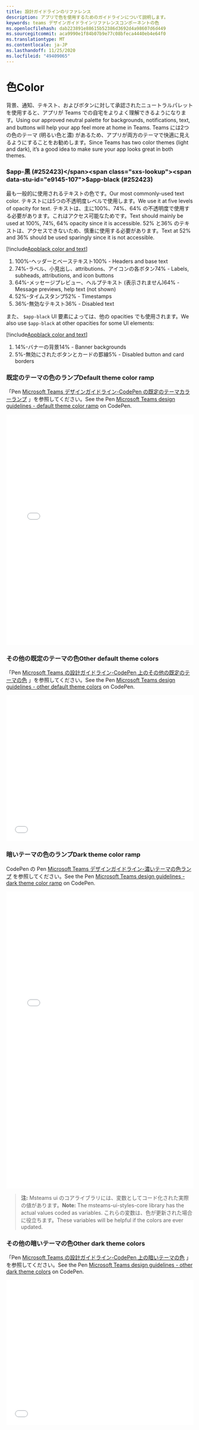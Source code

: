 ```yaml
---
title: 設計ガイドラインのリファレンス
description: アプリで色を使用するためのガイドラインについて説明します。
keywords: teams デザインガイドラインリファレンスコンポーネントの色
ms.openlocfilehash: dab223891e88615b52386d3692d4a98607d6d449
ms.sourcegitcommit: aca9990e1f84b07b9e77c08bfeca4440eb4e64f0
ms.translationtype: MT
ms.contentlocale: ja-JP
ms.lasthandoff: 11/25/2020
ms.locfileid: "49409065"
---
```

# <a name="color"></a><span data-ttu-id="e9145-104">色</span><span class="sxs-lookup"><span data-stu-id="e9145-104">Color</span></span>

<span data-ttu-id="e9145-105">背景、通知、テキスト、およびボタンに対して承認されたニュートラルパレットを使用すると、アプリが Teams での自宅をよりよく理解できるようになります。</span><span class="sxs-lookup"><span data-stu-id="e9145-105">Using our approved neutral palette for backgrounds, notifications, text, and buttons will help your app feel more at home in Teams.</span></span> <span data-ttu-id="e9145-106">Teams には2つの色のテーマ (明るい色と濃) があるため、アプリが両方のテーマで快適に見えるようにすることをお勧めします。</span><span class="sxs-lookup"><span data-stu-id="e9145-106">Since Teams has two color themes (light and dark), it’s a good idea to make sure your app looks great in both themes.</span></span>

### <a name="app-black-252423"></a><span data-ttu-id="e9145-107">$app-黒 (#252423)</span><span class="sxs-lookup"><span data-stu-id="e9145-107">$app-black (#252423)</span></span>

<span data-ttu-id="e9145-108">最も一般的に使用されるテキストの色です。</span><span class="sxs-lookup"><span data-stu-id="e9145-108">Our most commonly-used text color.</span></span> <span data-ttu-id="e9145-109">テキストには5つの不透明度レベルで使用します。</span><span class="sxs-lookup"><span data-stu-id="e9145-109">We use it at five levels of opacity for text.</span></span> <span data-ttu-id="e9145-110">テキストは、主に100%、74%、64% の不透明度で使用する必要があります。これはアクセス可能なためです。</span><span class="sxs-lookup"><span data-stu-id="e9145-110">Text should mainly be used at 100%, 74%, 64% opacity since it is accessible.</span></span> <span data-ttu-id="e9145-111">52% と36% のテキストは、アクセスできないため、慎重に使用する必要があります。</span><span class="sxs-lookup"><span data-stu-id="e9145-111">Text at 52% and 36% should be used sparingly since it is not accessible.</span></span>

[!include[Appblack color and text](~/includes/design/color-image-appblack-text.html)]

1. <span data-ttu-id="e9145-112">100%-ヘッダーとベーステキスト</span><span class="sxs-lookup"><span data-stu-id="e9145-112">100% - Headers and base text</span></span>
2. <span data-ttu-id="e9145-113">74%-ラベル、小見出し、attributions、アイコンの各ボタン</span><span class="sxs-lookup"><span data-stu-id="e9145-113">74% - Labels, subheads, attributions, and icon buttons</span></span>
3. <span data-ttu-id="e9145-114">64%-メッセージプレビュー、ヘルプテキスト (表示されません)</span><span class="sxs-lookup"><span data-stu-id="e9145-114">64% - Message previews, help text (not shown)</span></span>
4. <span data-ttu-id="e9145-115">52%-タイムスタンプ</span><span class="sxs-lookup"><span data-stu-id="e9145-115">52% - Timestamps</span></span>
5. <span data-ttu-id="e9145-116">36%-無効なテキスト</span><span class="sxs-lookup"><span data-stu-id="e9145-116">36% - Disabled text</span></span>

<span data-ttu-id="e9145-117">また、 `$app-black` UI 要素によっては、他の opacities でも使用されます。</span><span class="sxs-lookup"><span data-stu-id="e9145-117">We also use `$app-black` at other opacities for some UI elements:</span></span>

[!include[Appblack color and text](~/includes/design/color-image-appblack-ui.html)]

1. <span data-ttu-id="e9145-118">14%-バナーの背景</span><span class="sxs-lookup"><span data-stu-id="e9145-118">14% - Banner backgrounds</span></span>
2. <span data-ttu-id="e9145-119">5%-無効にされたボタンとカードの罫線</span><span class="sxs-lookup"><span data-stu-id="e9145-119">5% - Disabled button and card borders</span></span>

### <a name="default-theme-color-ramp"></a><span data-ttu-id="e9145-120">既定のテーマの色のランプ</span><span class="sxs-lookup"><span data-stu-id="e9145-120">Default theme color ramp</span></span>

<span data-ttu-id="e9145-121">「Pen [Microsoft Teams デザインガイドライン-CodePen の既定のテーマカラーランプ](https://codepen.io/msteams/pen/KyPmqL/) 」を参照してください。</span><span class="sxs-lookup"><span data-stu-id="e9145-121">See the Pen [Microsoft Teams design guidelines - default theme color ramp](https://codepen.io/msteams/pen/KyPmqL/) on CodePen.</span></span>

<iframe height='620' scrolling='no' title='<span data-ttu-id="e9145-122">Microsoft Teams 設計ガイドライン-既定のテーマの色のランプ</span><span class="sxs-lookup"><span data-stu-id="e9145-122">Microsoft Teams design guidelines - default theme color ramp</span></span>' src='//codepen.io/msteams/embed/KyPmqL/?height=682&theme-id=31655&default-tab=result&embed-version=2' frameborder='no' allowtransparency='true' allowfullscreen='true' style='width: 100%;'><span data-ttu-id="e9145-123"><a href='https://codepen.io'>CodePen</a>の microsoft teams (<a href='https://codepen.io/msteams'>@msteams</a>) による、microsoft teams の既定のテーマの色のランプについては、「Pen <a href='https://codepen.io/msteams/pen/KyPmqL/'>microsoft teams 設計ガイドライン</a>」を参照してください。</span><span class="sxs-lookup"><span data-stu-id="e9145-123">See the Pen <a href='https://codepen.io/msteams/pen/KyPmqL/'>Microsoft Teams design guidelines - default theme color ramp</a> by Microsoft Teams (<a href='https://codepen.io/msteams'>@msteams</a>) on <a href='https://codepen.io'>CodePen</a>.</span></span>
</iframe>

### <a name="other-default-theme-colors"></a><span data-ttu-id="e9145-124">その他の既定のテーマの色</span><span class="sxs-lookup"><span data-stu-id="e9145-124">Other default theme colors</span></span>

<span data-ttu-id="e9145-125">「Pen [Microsoft Teams の設計ガイドライン-CodePen 上のその他の既定のテーマの色](https://codepen.io/msteams/pen/zPOdYJ/) 」を参照してください。</span><span class="sxs-lookup"><span data-stu-id="e9145-125">See the Pen [Microsoft Teams design guidelines - other default theme colors](https://codepen.io/msteams/pen/zPOdYJ/) on CodePen.</span></span>

<iframe height='392' scrolling='no' title='<span data-ttu-id="e9145-126">Microsoft Teams の設計ガイドライン-その他の既定のテーマの色</span><span class="sxs-lookup"><span data-stu-id="e9145-126">Microsoft Teams design guidelines - other default theme colors</span></span>' src='//codepen.io/msteams/embed/zPOdYJ/?height=442&theme-id=31655&default-tab=result&embed-version=2' frameborder='no' allowtransparency='true' allowfullscreen='true' style='width: 100%;'><span data-ttu-id="e9145-127"><a href='https://codepen.io'>CodePen</a>の microsoft teams (<a href='https://codepen.io/msteams'>@msteams</a>) 別<a href='https://codepen.io/msteams/pen/zPOdYJ/'>の既定のテーマの色</a>については、「Pen microsoft teams の設計ガイドライン」を参照してください。</span><span class="sxs-lookup"><span data-stu-id="e9145-127">See the Pen <a href='https://codepen.io/msteams/pen/zPOdYJ/'>Microsoft Teams design guidelines - other default theme colors</a> by Microsoft Teams (<a href='https://codepen.io/msteams'>@msteams</a>) on <a href='https://codepen.io'>CodePen</a>.</span></span>
</iframe>

### <a name="dark-theme-color-ramp"></a><span data-ttu-id="e9145-128">暗いテーマの色のランプ</span><span class="sxs-lookup"><span data-stu-id="e9145-128">Dark theme color ramp</span></span>

<span data-ttu-id="e9145-129">CodePen の Pen [Microsoft Teams デザインガイドライン-濃いテーマの色ランプ](https://codepen.io/msteams/pen/BmBwjx/) を参照してください。</span><span class="sxs-lookup"><span data-stu-id="e9145-129">See the Pen [Microsoft Teams design guidelines - dark theme color ramp](https://codepen.io/msteams/pen/BmBwjx/) on CodePen.</span></span>

<iframe height='798' scrolling='no' title='<span data-ttu-id="e9145-130">Microsoft Teams の設計ガイドライン-濃いテーマの色のランプ</span><span class="sxs-lookup"><span data-stu-id="e9145-130">Microsoft Teams design guidelines - dark theme color ramp</span></span>' src='//codepen.io/msteams/embed/BmBwjx/?height=846&theme-id=31655&default-tab=result&embed-version=2' frameborder='no' allowtransparency='true' allowfullscreen='true' style='width: 100%;'><span data-ttu-id="e9145-131"><a href='https://codepen.io'>CodePen</a>の microsoft teams (<a href='https://codepen.io/msteams'>@msteams</a>) ごとに、「Pen <a href='https://codepen.io/msteams/pen/BmBwjx/'>microsoft teams design ガイドライン-濃いテーマのカラーランプ</a>」を参照してください。</span><span class="sxs-lookup"><span data-stu-id="e9145-131">See the Pen <a href='https://codepen.io/msteams/pen/BmBwjx/'>Microsoft Teams design guidelines - dark theme color ramp</a> by Microsoft Teams (<a href='https://codepen.io/msteams'>@msteams</a>) on <a href='https://codepen.io'>CodePen</a>.</span></span>
</iframe>

> <span data-ttu-id="e9145-132">**注:** Msteams ui のコアライブラリには、変数としてコード化された実際の値があります。</span><span class="sxs-lookup"><span data-stu-id="e9145-132">**Note:** The msteams-ui-styles-core library has the actual values coded as variables.</span></span> <span data-ttu-id="e9145-133">これらの変数は、色が更新された場合に役立ちます。</span><span class="sxs-lookup"><span data-stu-id="e9145-133">These variables will be helpful if the colors are ever updated.</span></span>


### <a name="other-dark-theme-colors"></a><span data-ttu-id="e9145-134">その他の暗いテーマの色</span><span class="sxs-lookup"><span data-stu-id="e9145-134">Other dark theme colors</span></span>

<span data-ttu-id="e9145-135">「Pen [Microsoft Teams の設計ガイドライン-CodePen 上の暗いテーマの色](https://codepen.io/msteams/pen/zPOEXN/) 」を参照してください。</span><span class="sxs-lookup"><span data-stu-id="e9145-135">See the Pen [Microsoft Teams design guidelines - other dark theme colors](https://codepen.io/msteams/pen/zPOEXN/) on CodePen.</span></span>

<iframe height='390' scrolling='no' title='<span data-ttu-id="e9145-136">Microsoft Teams の設計ガイドライン-その他の暗いテーマの色</span><span class="sxs-lookup"><span data-stu-id="e9145-136">Microsoft Teams design guidelines - other dark theme colors</span></span>' src='//codepen.io/msteams/embed/zPOEXN/?height=442&theme-id=31655&default-tab=result&embed-version=2' frameborder='no' allowtransparency='true' allowfullscreen='true' style='width: 100%;'><span data-ttu-id="e9145-137"><a href='https://codepen.io'>CodePen</a>の microsoft teams (<a href='https://codepen.io/msteams'>@msteams</a>) による<a href='https://codepen.io/msteams/pen/zPOEXN/'>その他の暗いテーマの色</a>については、「Pen microsoft teams の設計ガイドライン」を参照してください。</span><span class="sxs-lookup"><span data-stu-id="e9145-137">See the Pen <a href='https://codepen.io/msteams/pen/zPOEXN/'>Microsoft Teams design guidelines - other dark theme colors</a> by Microsoft Teams (<a href='https://codepen.io/msteams'>@msteams</a>) on <a href='https://codepen.io'>CodePen</a>.</span></span>
</iframe>
